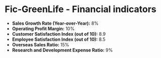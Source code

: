 # Fic-GreenLife - Financial indicators

- **Sales Growth Rate (Year-over-Year):** 8%
- **Operating Profit Margin:** 10%
- **Customer Satisfaction Index (out of 10):** 8.9
- **Employee Satisfaction Index (out of 10):** 8.5
- **Overseas Sales Ratio:** 15%
- **Research and Development Expense Ratio:** 9%

